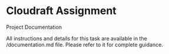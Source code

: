 # Cloudraft Assignment
Project Documentation

All instructions and details for this task are available in the /documentation.md file. 
Please refer to it for complete guidance.
